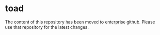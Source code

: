 # toad
The content of this repository has been moved to enterprise github. Please use that repository for the latest changes.
